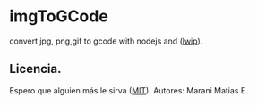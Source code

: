 # imgToGCode
convert jpg, png,gif to gcode  with nodejs and ([lwip](https://www.npmjs.com/package/lwip#installation)).

## Licencia.
Espero que alguien más le sirva ([MIT](http://opensource.org/licenses/mit-license.php)).
Autores:
Marani Matias E.
